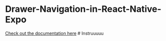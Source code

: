 # Drawer-Navigation-in-React-Native-Expo
[Check out the documentation here](https://ninza7.medium.com/drawer-navigation-in-react-native-expo-with-source-code-426055f7e9f4)
#   I n s t r u u u u u  
 